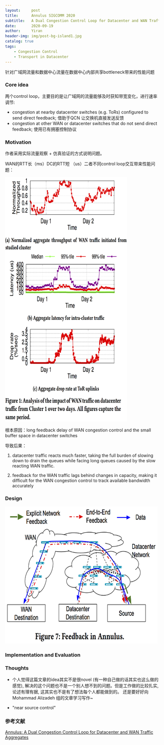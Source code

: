 ```yaml
---
layout:     post
title:      Annulus SIGCOMM 2020
subtitle:   A Dual Congestion Control Loop for Datacenter and WAN Traffic Aggregates
date:       2020-09-19
author:     Yiran
header-img: img/post-bg-island1.jpg
catalog: true
tags:
    - Congestion Control
    - Transport in Datacenter
---
```




针对广域网流量和数据中心流量在数据中心内部共享bottleneck带来的性能问题


### Core idea

两个control loop，主要目的是让广域网的流量能够及时获知带宽变化，进行速率调节:

- congestion at nearby datacenter switches (e.g. ToRs) configured to send direct feedback;  借助于QCN 让交换机直接发送反馈
- congestion at other WAN or datacenter switches that do not send direct feedback; 使用已有拥塞控制协议


### Motivation

作者采用实际流量观察 + 仿真验证的方式说明问题。

WAN的RTT长（ms）DC的RTT短 （us）二者不同control loop交互带来性能问题：

<img width="400" height="800" src="/img/post-annulus-motivation.png"/>

根本原因：long feedback delay of WAN congestion control and the small buffer space in datacenter switches

导致后果：
1) datacenter traffic reacts much faster, taking the full burden of slowing down to drain the queues while facing long queues caused by the slow reacting WAN traffic.
        
2) feedback for the WAN traffic lags behind changes in capacity, making it difficult for the WAN congestion control to track available bandwidth accurately

### Design



<img width="500" height="450" src="/img/post-annulus-1.png"/>




### Implementation and Evaluation



  

### Thoughts

- 个人觉得这篇文章的idea其实不是很novel (有一种自己做的话其实也这么做的感觉), 解决的这个问题也不是一个别人想不到的问题。但是工作做的比较扎实, 论述有理有据, 这其实也不是有了想法每个人都能做到的。 还是要好好向 Mohammad Alizadeh 组的文章学习写作~

- "near source control"



### 参考文献

[Annulus: A Dual Congestion Control Loop for Datacenter and WAN Traffic Aggregates](https://dl.acm.org/doi/10.1145/3387514.3405899)






